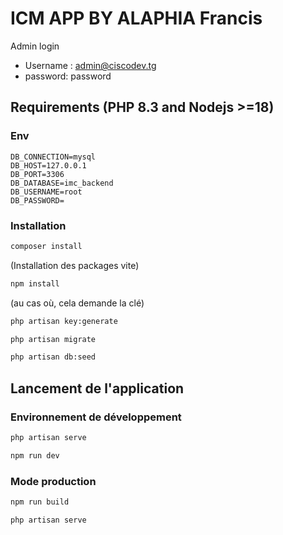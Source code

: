 # ICM APP BY ALAPHIA Francis 

 Admin login

 - Username : admin@ciscodev.tg
 - password: password

## Requirements (PHP 8.3 and Nodejs >=18)

### Env
 ````env
DB_CONNECTION=mysql
DB_HOST=127.0.0.1
DB_PORT=3306
DB_DATABASE=imc_backend
DB_USERNAME=root
DB_PASSWORD=

 ````
### Installation

````bash
composer install 
````
(Installation des packages vite)
````bash 
npm install
````

(au cas où, cela demande la clé)
````bash
php artisan key:generate
````

````bash
php artisan migrate
````

````bash
php artisan db:seed
````

## Lancement de l'application

### Environnement de développement

````bash 
php artisan serve
````

````bash 
npm run dev
````

### Mode production

````bash 
npm run build
````
````bash 
php artisan serve
````